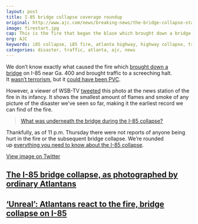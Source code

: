 ```yaml
---
layout: post
title: I-85 bridge collapse coverage roundup
original: http://www.ajc.com/news/breaking-news/the-bridge-collapse-started-with-this-fire/pv9syjA6zwGY3FDvh6yWcP/
image: firestart.jpg
cap: This is the fire that began the blaze which brought down a bridge on I-85. (WSB viewer / WSB)
org: AJC
keywords: i85 collapse, i85 fire, atlanta highway, highway collapse, traffic, atlanta breaking news
categories: disaster, traffic, atlanta, ajc, news
---
```


We don’t know exactly what caused the fire which [brought down a bridge](http://www.ajc.com/news/traffic/breaking-deal-declares-state-emergency-after-bridge-collapse/FRzANVZ9vgyWW2WZfyN6jI/) on I-85 near Ga. 400 and brought traffic to a screeching halt. It [wasn’t terrorism](http://www.ajc.com/news/local/georgia-state-patrol-says-terrorism-not-suspected-bridge-fire-collapse/hpejdPO8j1npgNNI1B2i6H/), but it [could have been PVC](http://www.ajc.com/news/local/gov-deal-pvc-pipes-may-behind-bridge-fire/xffMH7wSUPA3dgvXIhizYP/). 

<!--break-->

However, a viewer of WSB-TV [tweeted](https://twitter.com/wsbtv/status/847589791390728192/photo/1?ref_src=twsrc%5Etfw&ref_url=https%3A%2F%2Ftwitter.com%2Fwsbtv%2Fstatus%2F847589791390728192) this photo at the news station of the fire in its infancy. It shows the smallest amount of flames and smoke of any picture of the disaster we’ve seen so far, making it the earliest record we can find of the fire.

> [What was underneath the bridge during the I-85 collapse?](http://www.ajc.com/news/atlanta-collapse-what-was-underneath/NxLP4IhjaD48YgbuUaP3vN/)

Thankfully, as of 11 p.m. Thursday there were not reports of anyone being hurt in the fire or the subsequent bridge collapse. We’re rounded up [everything you need to know about the I-85 collapse](http://www.ajc.com/news/local/things-know-about-the-fiery-bridge-collapse/Rtw9PdbyFBoWchJPESywzJ/). 

[View image on Twitter](https://twitter.com/wsbtv/status/847589791390728192/photo/1)

## [The I-85 bridge collapse, as photographed by ordinary Atlantans](http://www.ajc.com/news/breaking-news/the-bridge-collapse-photographed-ordinary-atlantans/NTElVIOh3XQLPVv7lA2xnK/)

## [‘Unreal’: Atlantans react to the fire,  bridge collapse on I-85](http://www.ajc.com/news/breaking-news/unreal-atlantans-react-the-fire-bridge-collapse/DKgSYWNDeeo79d95xf6npO/)